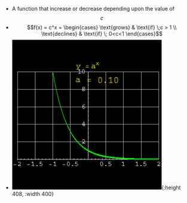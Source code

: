 - A function that increase or decrease depending upon the value of $$c$$
- $$f(x) = c^x = \begin{cases} \text{grows} & \text{if} \;c > 1 \\ \text{declines} & \text{if} \; 0<c<1 \end{cases}$$
- ![exponential_function.gif](../assets/exponential_function_1699526397439_0.gif){:height 408, :width 400}